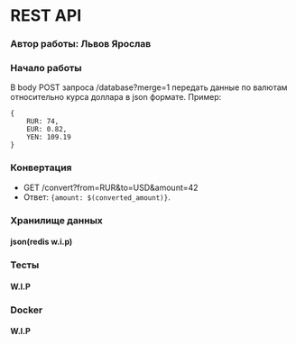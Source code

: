 # REST API
### Автор работы: Львов Ярослав

### Начало работы
В body POST запроса /database?merge=1 передать данные по валютам относительно курса доллара в json формате. 
Пример: 
```
{
    RUR: 74,
    EUR: 0.82,
    YEN: 109.19
}
```
### Конвертация
* GET /convert?from=RUR&to=USD&amount=42 
* Ответ: ```{amount: $(converted_amount)}```.

### Хранилище данных
#### json(redis w.i.p)

### Тесты
#### W.I.P

### Docker
#### W.I.P
